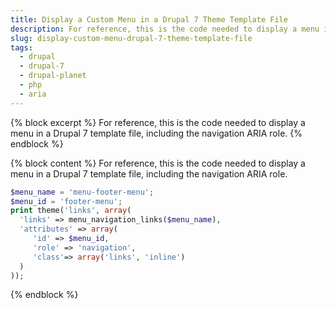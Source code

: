 ```yaml
---
title: Display a Custom Menu in a Drupal 7 Theme Template File
description: For reference, this is the code needed to display a menu in a Drupal 7 template file.
slug: display-custom-menu-drupal-7-theme-template-file
tags:
  - drupal
  - drupal-7
  - drupal-planet
  - php
  - aria
---
```

{% block excerpt %}
For reference, this is the code needed to display a menu in a Drupal 7 template file, including the navigation ARIA role.
{% endblock %}

{% block content %}
For reference, this is the code needed to display a menu in a Drupal 7 template file, including the navigation ARIA role.

~~~php
$menu_name = 'menu-footer-menu';
$menu_id = 'footer-menu';
print theme('links', array(
  'links' => menu_navigation_links($menu_name),
  'attributes' => array(
     'id' => $menu_id,
     'role' => 'navigation',
     'class'=> array('links', 'inline')
  )
));
~~~
{% endblock %}
